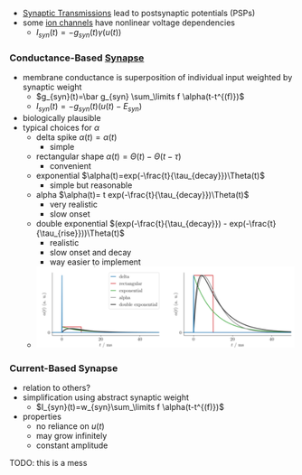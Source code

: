 + [Synaptic Transmissions](../Plasticity/Synaptic%20Transmission.md) lead to postsynaptic potentials (PSPs)
+ some [ion channels](../Neurons/Ion%20Channels.md) have nonlinear voltage dependencies
	+ $I_{syn}(t)=-g_{syn}(t)\gamma(u(t))$
### Conductance-Based [Synapse](../Neurons/Synapses.md)
+ membrane conductance is superposition of individual input weighted by synaptic weight
	+ $g_{syn}(t)=\bar g_{syn} \sum_\limits f \alpha(t-t^{(f)})$
	+ $I_{syn}(t)=-g_{syn}(t)(u(t)-E_{syn})$ 
+ biologically plausible
+ typical choices for $\alpha$ 
	+ delta spike $\alpha(t)=\alpha(t)$
		+ simple
	+ rectangular shape $\alpha(t)=\Theta(t)-\Theta(t-\tau)$
		+ convenient
	+ exponential $\alpha(t)=exp(-\frac{t}{\tau_{decay}})\Theta(t)$
		+ simple but reasonable
	+ alpha $\alpha(t)= t exp(-\frac{t}{\tau_{decay}})\Theta(t)$
		+ very realistic
		+ slow onset
	+ double exponential $(exp(-\frac{t}{\tau_{decay}}) - exp(-\frac{t}{\tau_{rise}}))\Theta(t)$
		+ realistic 
		+ slow onset and decay
		+ way easier to implement
	+ ![](../../../z_images/Pasted%20image%2020250617095008.png)
### Current-Based Synapse
+ relation to others?
+ simplification using abstract synaptic weight
	+ $I_{syn}(t)=w_{syn}\sum_\limits f \alpha(t-t^{(f)})$
+ properties
	+ no reliance on $u(t)$
	+ may grow infinitely
	+ constant amplitude

TODO: this is a mess